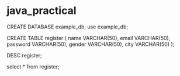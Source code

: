 # java_practical

CREATE DATABASE example_db;
use example_db;

CREATE TABLE register (
    name VARCHAR(50),
    email VARCHAR(50),
    password VARCHAR(50),
    gender VARCHAR(50),
    city VARCHAR(50)
);

DESC register;

select * from register;
